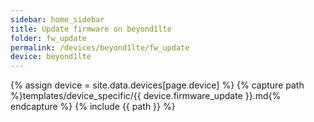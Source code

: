 ```yaml
---
sidebar: home_sidebar
title: Update firmware on beyond1lte
folder: fw_update
permalink: /devices/beyond1lte/fw_update
device: beyond1lte
---
```

{% assign device = site.data.devices[page.device] %}
{% capture path %}templates/device_specific/{{ device.firmware_update }}.md{% endcapture %}
{% include {{ path }} %}
